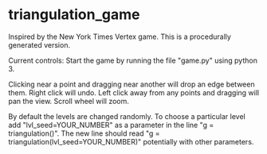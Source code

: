 # triangulation_game
Inspired by the New York Times Vertex game. This is a procedurally generated version.

Current controls:
Start the game by running the file "game.py" using python 3.

Clicking near a point and dragging near another will drop an edge between them. Right click will undo. Left click away from any points and dragging will pan the view. Scroll wheel will zoom.

By default the levels are changed randomly. To choose a particular level add "lvl_seed=YOUR_NUMBER" as a parameter in the line "g = triangulation()". The new line should read "g = triangulation(lvl_seed=YOUR_NUMBER)" potentially with other parameters.

